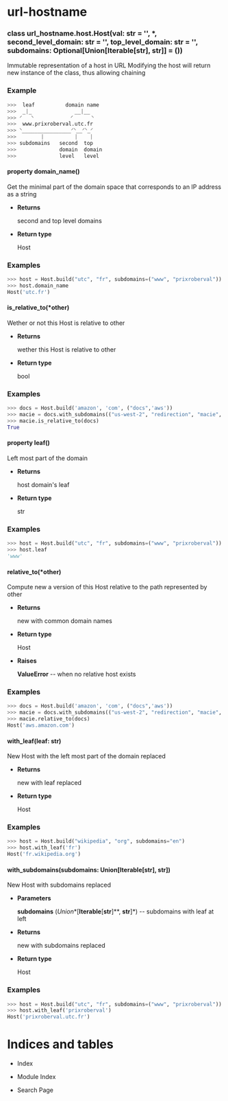 # url-hostname


### class url_hostname.host.Host(val: str = '', \*, second_level_domain: str = '', top_level_domain: str = '', subdomains: Optional[Union[Iterable[str], str]] = ())
Immutable representation of a host in URL
Modifying the host will return new instance of the class, thus allowing chaining

### Example

```python
>>>  leaf          domain name
>>>  _|_              __|__
>>> ⸍   ⸌            ⸍      ⸌
>>>  www.prixroberval.utc.fr
>>> ⸌________________⸍⸌__⸍⸌_⸍
>>>        |          |    |
>>> subdomains   second  top
>>>              domain  domain
>>>              level   level
```


#### property domain_name()
Get the minimal part of the domain space that corresponds to an IP address as a string


* **Returns**

    second and top level domains



* **Return type**

    Host


### Examples

```python
>>> host = Host.build("utc", "fr", subdomains=("www", "prixroberval"))
>>> host.domain_name
Host('utc.fr')
```


#### is_relative_to(\*other)
Wether or not this Host is relative to other


* **Returns**

    wether this Host is relative to other



* **Return type**

    bool


### Examples

```python
>>> docs = Host.build('amazon', 'com', ("docs",'aws'))
>>> macie = docs.with_subdomains(("us-west-2", "redirection", "macie", "aws"))
>>> macie.is_relative_to(docs)
True
```


#### property leaf()
Left most part of the domain


* **Returns**

    host domain's leaf



* **Return type**

    str


### Examples

```python
>>> host = Host.build("utc", "fr", subdomains=("www", "prixroberval"))
>>> host.leaf
'www'
```


#### relative_to(\*other)
Compute new a version of this Host relative to the path represented by other


* **Returns**

    new with common domain names



* **Return type**

    Host



* **Raises**

    **ValueError** -- when no relative host exists


### Examples

```python
>>> docs = Host.build('amazon', 'com', ("docs",'aws'))
>>> macie = docs.with_subdomains(("us-west-2", "redirection", "macie", "aws"))
>>> macie.relative_to(docs)
Host('aws.amazon.com')
```


#### with_leaf(leaf: str)
New Host with the left most part of the domain replaced


* **Returns**

    new with leaf replaced



* **Return type**

    Host


### Examples

```python
>>> host = Host.build("wikipedia", "org", subdomains="en")
>>> host.with_leaf('fr')
Host('fr.wikipedia.org')
```


#### with_subdomains(subdomains: Union[Iterable[str], str])
New Host with subdomains replaced


* **Parameters**

    **subdomains** (*Union**[**Iterable**[**str**]**, **str**]*) -- subdomains with leaf at left



* **Returns**

    new with subdomains replaced



* **Return type**

    Host


### Examples

```python
>>> host = Host.build("utc", "fr", subdomains=("www", "prixroberval"))
>>> host.with_leaf('prixroberval')
Host('prixroberval.utc.fr')
```

# Indices and tables


* Index


* Module Index


* Search Page
